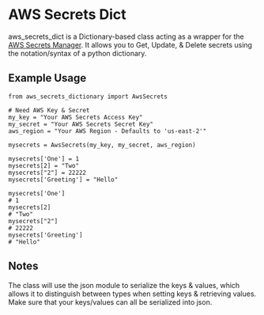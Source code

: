 
# AWS Secrets Dict

aws_secrets_dict is a Dictionary-based class acting as a wrapper for the [AWS Secrets Manager](https://aws.amazon.com/secrets-manager/). It allows you to Get, Update, & Delete secrets using the notation/syntax of a python dictionary.

## Example Usage
```
from aws_secrets_dictionary import AwsSecrets

# Need AWS Key & Secret
my_key = "Your AWS Secrets Access Key"
my_secret = "Your AWS Secrets Secret Key"
aws_region = "Your AWS Region - Defaults to 'us-east-2'"

mysecrets = AwsSecrets(my_key, my_secret, aws_region)

mysecrets['One'] = 1
mysecrets[2] = "Two"
mysecrets["2"] = 22222
mysecrets['Greeting'] = "Hello"

mysecrets['One']
# 1
mysecrets[2]
# "Two"
mysecrets["2"]
# 22222
mysecrets['Greeting']
# "Hello"
```

## Notes
The class will use the json module to serialize the keys & values, which allows it to distinguish between types when setting keys & retrieving values. Make sure that your keys/values can all be serialized into json.
